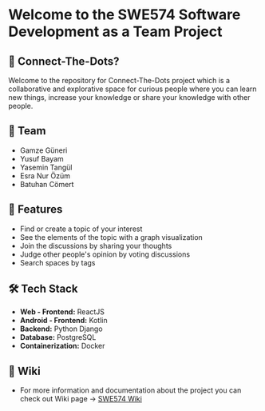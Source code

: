 # Welcome to the SWE574 Software Development as a Team Project

## 👾 Connect-The-Dots?
Welcome to the repository for Connect-The-Dots project which is a collaborative and explorative space for curious people where you can learn new things, increase your knowledge or share your knowledge with other people.

## 🏀 Team
* Gamze Güneri
* Yusuf Bayam
* Yasemin Tangül
* Esra Nur Özüm
* Batuhan Cömert

## 🎯 Features
* Find or create a topic of your interest
* See the elements of the topic with a graph visualization
* Join the discussions by sharing your thoughts
* Judge other people's opinion by voting discussions
* Search spaces by tags

## 🛠 Tech Stack
* **Web - Frontend:** ReactJS
* **Android - Frontend:** Kotlin
* **Backend:** Python Django
* **Database:** PostgreSQL
* **Containerization:** Docker

## 📝 Wiki
* For more information and documentation about the project you can check out Wiki page -> [SWE574 Wiki](https://github.com/SWE574-Connect-The-Dots/SWE574-ConnectTheDots/wiki)
